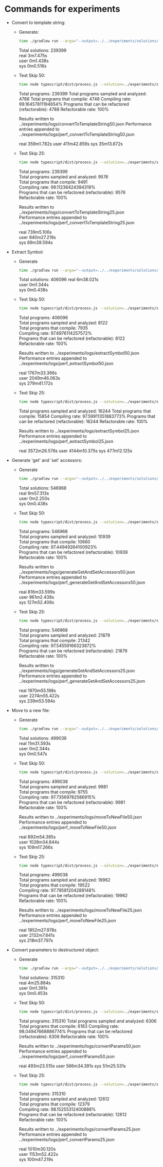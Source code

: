 # Commands for experiments

- Convert to template string:

    + Generate:
        ```sh
        time ./gradlew run --args="--output=../../experiments/solutions/convertToTemplateString.json --command=ConvertToTemplateString --solver=MiniSat"
        ```
        Total solutions: 239399  
        real    3m7.475s  
        user    0m1.438s  
        sys     0m0.516s  

    + Test Skip 50:
        ```sh
        time node typescript/dist/process.js --solution=../experiments/solutions/convertToTemplateString.json --result=../experiments/logs/convertToTemplateString50.json --refactoring="Convert to template string" --skip=50 --performance=../experiments/logs/perf_convertToTemplateString50.json
        ```
        Total programs: 239399
        Total programs sampled and analyzed: 4788
        Total programs that compile: 4748
        Compiling rate: 99.16457811194654%
        Programs that can be refactored (refactorable): 4788
        Refactorable rate: 100%

        Results written to ../experiments/logs/convertToTemplateString50.json
        Performance entries appended to ../experiments/logs/perf_convertToTemplateString50.json

        real    359m1.782s
        user    411m42.859s
        sys     35m13.672s

    + Test Skip 25:
        ```sh
        time node typescript/dist/process.js --solution=../experiments/solutions/convertToTemplateString.json --result=../experiments/logs/convertToTemplateString25.json --refactoring="Convert to template string" --skip=25 --performance=../experiments/logs/perf_convertToTemplateString25.json
        ```
        Total programs: 239399  
        Total programs sampled and analyzed: 9576  
        Total programs that compile: 9491  
        Compiling rate: 99.11236424394319%  
        Programs that can be refactored (refactorable): 9576  
        Refactorable rate: 100%  

        Results written to ../experiments/logs/convertToTemplateString25.json  
        Performance entries appended to ../experiments/logs/perf_convertToTemplateString25.json  

        real    739m5.106s  
        user    840m27.219s  
        sys     69m39.594s  

- Extract Symbol:

    + Generate
        ```sh
        time ./gradlew run --args="--output=../../experiments/solutions/extractSymbol.json --command=ExtractSymbol --solver=MiniSat"
        ```
        Total solutions: 406096
        real    6m38.021s  
        user    0m1.344s  
        sys     0m0.438s 
 
    + Test Skip 50:
        ```sh
        time node typescript/dist/process.js --solution=../experiments/solutions/extractSymbol.json --result=../experiments/logs/extractSymbol50.json --refactoring="Extract Symbol" --skip=50 --performance=../experiments/logs/perf_extractSymbol50.json
        ```
        Total programs: 406096  
        Total programs sampled and analyzed: 8122  
        Total programs that compile: 7935  
        Compiling rate: 97.6976114257572%  
        Programs that can be refactored (refactorable): 8122  
        Refactorable rate: 100%  

        Results written to ../experiments/logs/extractSymbol50.json  
        Performance entries appended to ../experiments/logs/perf_extractSymbol50.json  

        real    1767m33.366s  
        user    2049m46.063s  
        sys     279m41.172s  
    
    + Test Skip 25:
        ```sh
        time node typescript/dist/process.js --solution=../experiments/solutions/extractSymbol.json --result=../experiments/logs/extractSymbol25.json --refactoring="Extract Symbol" --skip=25 --performance=../experiments/logs/perf_extractSymbol25.json
        ```
        Total programs sampled and analyzed: 16244
        Total programs that compile: 15854
        Compiling rate: 97.59911351883773%
        Programs that can be refactored (refactorable): 16244
        Refactorable rate: 100%

        Results written to ../experiments/logs/extractSymbol25.json
        Performance entries appended to ../experiments/logs/perf_extractSymbol25.json

        real    3572m26.576s
        user    4144m10.375s
        sys     477m12.125s

- Generate 'get' and 'set' accessors:

    + Generate
        ```sh
        time ./gradlew run --args="--output=../../experiments/solutions/generateGetAndSetAccessors.json --command=GenerateGetAndSetAccessors --solver=MiniSat"
        ```
        Total solutions: 546968  
        real    9m57.313s  
        user    0m2.250s  
        sys     0m0.438s

    + Test Skip 50:
        ```sh
        time node typescript/dist/process.js --solution=../experiments/solutions/generateGetAndSetAccessors.json --result=../experiments/logs/generateGetAndSetAccessors50.json --refactoring="Generate 'get' and 'set' accessors" --skip=50 --performance=../experiments/logs/perf_generateGetAndSetAccessors50.json
        ```
        Total programs: 546968  
        Total programs sampled and analyzed: 10939  
        Total programs that compile: 10660  
        Compiling rate: 97.44949264100923%  
        Programs that can be refactored (refactorable): 10939  
        Refactorable rate: 100%  

        Results written to ../experiments/logs/generateGetAndSetAccessors50.json
        Performance entries appended to ../experiments/logs/perf_generateGetAndSetAccessors50.json

        real    816m33.599s  
        user    961m2.438s  
        sys     127m52.406s  

    + Test Skip 25:
        ```sh
        time node typescript/dist/process.js --solution=../experiments/solutions/generateGetAndSetAccessors.json --result=../experiments/logs/generateGetAndSetAccessors25.json --refactoring="Generate 'get' and 'set' accessors" --skip=25 --performance=../experiments/logs/perf_generateGetAndSetAccessors25.json
        ```
        Total programs: 546968  
        Total programs sampled and analyzed: 21879  
        Total programs that compile: 21342  
        Compiling rate: 97.54559166323872%  
        Programs that can be refactored (refactorable): 21879  
        Refactorable rate: 100%  

        Results written to ../experiments/logs/generateGetAndSetAccessors25.json  
        Performance entries appended to ../experiments/logs/perf_generateGetAndSetAccessors25.json  

        real    1970m55.198s  
        user    2274m55.422s  
        sys     239m53.594s  

- Move to a new file:

    + Generate
        ```sh
        time ./gradlew run --args="--output=../../experiments/solutions/moveToNewFile.json --command=MoveToNewFile --solver=MiniSat"
        ```
        Total solutions: 499038  
        real    11m31.593s  
        user    0m2.344s  
        sys     0m0.547s  
    
    + Test Skip 50:
        ```sh
        time node typescript/dist/process.js --solution=../experiments/solutions/moveToNewFile.json --result=../experiments/logs/moveToNewFile50.json --refactoring="Move to a new file" --skip=50 --performance=../experiments/logs/perf_moveToNewFile50.json
        ```
        Total programs: 499038  
        Total programs sampled and analyzed: 9981  
        Total programs that compile: 9755  
        Compiling rate: 97.73569782586915%  
        Programs that can be refactored (refactorable): 9981  
        Refactorable rate: 100%  

        Results written to ../experiments/logs/moveToNewFile50.json  
        Performance entries appended to ../experiments/logs/perf_moveToNewFile50.json  

        real    892m54.385s  
        user    1028m34.844s  
        sys     109m17.266s  

    + Test Skip 25:
        ```sh
        time node typescript/dist/process.js --solution=../experiments/solutions/moveToNewFile.json --result=../experiments/logs/moveToNewFile25.json --refactoring="Move to a new file" --skip=25 --performance=../experiments/logs/perf_moveToNewFile25.json
        ```
        Total programs: 499038  
        Total programs sampled and analyzed: 19962  
        Total programs that compile: 19522  
        Compiling rate: 97.79581204288148%  
        Programs that can be refactored (refactorable): 19962  
        Refactorable rate: 100%  

        Results written to ../experiments/logs/moveToNewFile25.json  
        Performance entries appended to ../experiments/logs/perf_moveToNewFile25.json  

        real    1852m27.978s  
        user    2132m7.641s  
        sys     218m37.797s  

- Convert parameters to destructured object:

    + Generate
        ```sh
        time ./gradlew run --args="--output=../../experiments/solutions/convertParams.json --command=ConvertParamsToDestructuredObject --solver=MiniSat"
        ```
        Total solutions: 315310  
        real    4m25.884s  
        user    0m1.391s  
        sys     0m0.453s  

    + Test Skip 50:
        ```sh
        time node typescript/dist/process.js --solution=../experiments/solutions/convertParams.json --result=../experiments/logs/convertParams50.json --refactoring="Convert parameters to destructured object" --skip=50 --performance=../experiments/logs/perf_convertParams50.json
        ```
        Total programs: 315310
        Total programs sampled and analyzed: 6306
        Total programs that compile: 6183
        Compiling rate: 98.04947668886774%
        Programs that can be refactored (refactorable): 6306
        Refactorable rate: 100%

        Results written to ../experiments/logs/convertParams50.json
        Performance entries appended to ../experiments/logs/perf_convertParams50.json

        real    493m23.515s
        user    566m34.391s
        sys     51m25.531s

    + Test Skip 25:
        ```sh
        time node typescript/dist/process.js --solution=../experiments/solutions/convertParams.json --result=../experiments/logs/convertParams25.json --refactoring="Convert parameters to destructured object" --skip=25 --performance=../experiments/logs/perf_convertParams25.json
        ```
        Total programs: 315310  
        Total programs sampled and analyzed: 12612  
        Total programs that compile: 12379  
        Compiling rate: 98.15255312400888%  
        Programs that can be refactored (refactorable): 12612  
        Refactorable rate: 100%  

        Results written to ../experiments/logs/convertParams25.json  
        Performance entries appended to ../experiments/logs/perf_convertParams25.json  

        real    1010m30.120s  
        user    1153m52.422s  
        sys     100m47.219s  